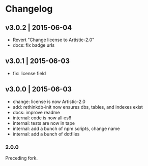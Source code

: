 # Changelog

## v3.0.2 | 2015-06-04
* Revert "Change license to Artistic-2.0"
* docs: fix badge urls

## v3.0.1 | 2015-06-03
* fix: license field

## v3.0.0 | 2015-06-03
* change: license is now Artistic-2.0
* add: rethinkdb-init now ensures dbs, tables, and indexes exist
* docs: improve readme
* internal: code is now all es6
* internal: tests are now in tape
* internal: add a bunch of npm scripts, change name
* internal: add a bunch of dotfiles

### 2.0.0
Preceding fork.



